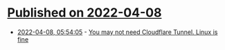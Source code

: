 # [Published on 2022-04-08](index.md)

* [2022-04-08, 05:54:05](https://news.ycombinator.com/item?id=30953744) - [You may not need Cloudflare Tunnel. Linux is fine](https://kiwiziti.com/~matt/wireguard/)
